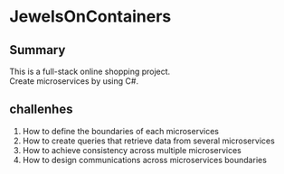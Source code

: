 # JewelsOnContainers

## Summary

This is a full-stack online shopping project.</br> 
Create microservices by using C#.

## challenhes
1. How to define the boundaries of each microservices
2. How to create queries that retrieve data from several microservices
3. How to achieve consistency across multiple microservices
4. How to design communications across microservices boundaries




